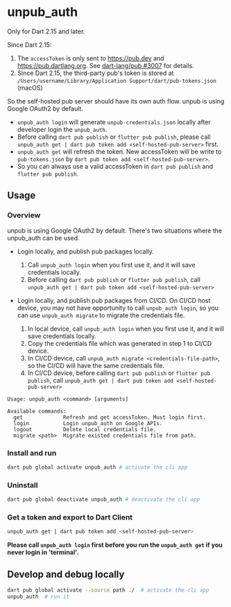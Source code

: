 # unpub_auth

Only for Dart 2.15 and later.

Since Dart 2.15:

1. The `accessToken` is only sent to https://pub.dev and https://pub.dartlang.org. See [dart-lang/pub #3007](https://github.com/dart-lang/pub/pull/3007) for details.
2. Since Dart 2.15, the third-party pub's token is stored at `/Users/username/Library/Application Support/dart/pub-tokens.json` (macOS)

So the self-hosted pub server should have its own auth flow. unpub is using Google OAuth2 by default.

- `unpub_auth login` will generate `unpub-credentials.json` locally after developer login the `unpub_auth`.
- Before calling `dart pub publish` or `flutter pub publish`, please call `unpub_auth get | dart pub token add <self-hosted-pub-server>` first.
- `unpub_auth get` will refresh the token. New accessToken will be write to `pub-tokens.json` by `dart pub token add <self-hosted-pub-server>`.
- So you can always use a valid accessToken in `dart pub publish` and `flutter pub publish`.

## Usage

### Overview

unpub is using Google OAuth2 by default. There's two situations where the unpub_auth can be used.

- Login locally, and publish pub packages locally.
  1. Call `unpub_auth login` when you first use it, and it will save credentials locally.
  2. Before calling `dart pub publish` or `flutter pub publish`, call `unpub_auth get | dart pub token add <self-hosted-pub-server>`

- Login locally, and publish pub packages from CI/CD.
  On CI/CD host device, you may not have opportunity to call `unpub_auth login`, so you can use `unpub_auth migrate` to migrate the credentials file.
  1. In local device, call `unpub_auth login` when you first use it, and it will save credentials locally.
  2. Copy the credentials file which was generated in step 1 to CI/CD device.
  3. In CI/CD device, call `unpub_auth migrate <credentials-file-path>`, so the CI/CD will have the same credentials file.
  4. In CI/CD device, before calling `dart pub publish` or `flutter pub publish`, call `unpub_auth get | dart pub token add <self-hosted-pub-server>`

```
Usage: unpub_auth <command> [arguments]

Available commands:
  get             Refresh and get accessToken. Must login first.
  login           Login unpub_auth on Google APIs.
  logout          Delete local credentials file.
  migrate <path>  Migrate existed credentials file from path.
```

### Install and run

``` bash
dart pub global activate unpub_auth # activate the cli app
```

### Uninstall

``` bash
dart pub global deactivate unpub_auth # deactivate the cli app
```

### Get a token and export to Dart Client

``` bash
unpub_auth get | dart pub token add <self-hosted-pub-server>
```

**Please call `unpub_auth login` first before you run the `unpub_auth get` if you never login in 'terminal'.**

## Develop and debug locally

``` bash
dart pub global activate --source path ./  # activate the cli app
unpub_auth  # run it
```
